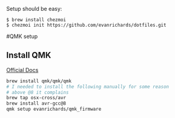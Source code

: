 Setup should be easy:
``````
$ brew install chezmoi
$ chezmoi init https://github.com/evanrichards/dotfiles.git
``````

#QMK setup

## Install QMK
[Official Docs](https://docs.qmk.fm/#/newbs_getting_started)

```sh
brew install qmk/qmk/qmk
# I needed to install the following manually for some reason
# above @8 it complains
brew tap osx-cross/avr
brew install avr-gcc@8
qmk setup evanrichards/qmk_firmware
```


